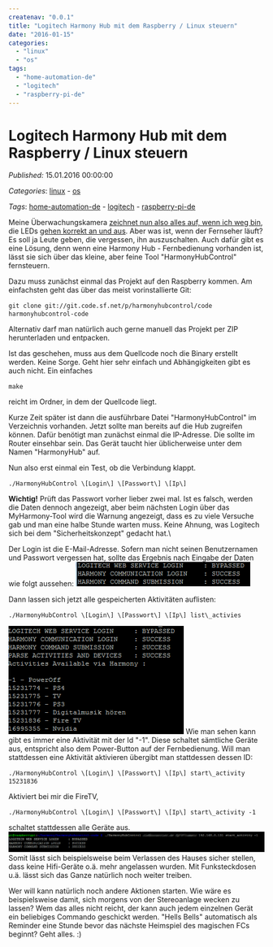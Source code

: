 ```yaml
---
createnav: "0.0.1"
title: "Logitech Harmony Hub mit dem Raspberry / Linux steuern"
date: "2016-01-15"
categories: 
  - "linux"
  - "os"
tags: 
  - "home-automation-de"
  - "logitech"
  - "raspberry-pi-de"
---
```

# Logitech Harmony Hub mit dem Raspberry / Linux steuern
_Published:_ 15.01.2016 00:00:00

_Categories_: [linux](/de/categories#linux) - [os](/de/categories#os)

_Tags_: [home-automation-de](/de/tags#home-automation-de) - [logitech](/de/tags#logitech) - [raspberry-pi-de](/de/tags#raspberry-pi-de)


Meine Überwachungskamera [zeichnet nun also alles auf, wenn ich weg bin](http://dotnet.work/2016/01/synology-surveillance-station-mit-einem-einfachen-shell-script-automatisieren/), die LEDs [gehen korrekt an und aus](http://dotnet.work/2016/01/leds-einer-ueberwachungskamera-per-linux-ein-und-ausschalten/). Aber was ist, wenn der Fernseher läuft? Es soll ja Leute geben, die vergessen, ihn auszuschalten. Auch dafür gibt es eine Lösung, denn wenn eine Harmony Hub - Fernbedienung vorhanden ist, lässt sie sich über das kleine, aber feine Tool "HarmonyHubControl" fernsteuern.

Dazu muss zunächst einmal das Projekt auf den Raspberry kommen. Am einfachsten geht das über das meist vorinstallierte Git:
```
git clone git://git.code.sf.net/p/harmonyhubcontrol/code harmonyhubcontrol-code
```

Alternativ darf man natürlich auch gerne manuell das Projekt per ZIP herunterladen und entpacken.

Ist das geschehen, muss aus dem Quellcode noch die Binary erstellt werden. Keine Sorge. Geht hier sehr einfach und Abhängigkeiten gibt es auch nicht. Ein einfaches
```
make
```

reicht im Ordner, in dem der Quellcode liegt.

Kurze Zeit später ist dann die ausführbare Datei "HarmonyHubControl" im Verzeichnis vorhanden. Jetzt sollte man bereits auf die Hub zugreifen können. Dafür benötigt man zunächst einmal die IP-Adresse. Die sollte im Router einsehbar sein. Das Gerät taucht hier üblicherweise unter dem Namen "HarmonyHub" auf.

Nun also erst einmal ein Test, ob die Verbindung klappt.
```
./HarmonyHubControl \[Login\] \[Passwort\] \[Ip\]
```

**Wichtig!** Prüft das Passwort vorher lieber zwei mal. Ist es falsch, werden die Daten dennoch angezeigt, aber beim nächsten Login über das MyHarmony-Tool wird die Warnung angezeigt, dass es zu viele Versuche gab und man eine halbe Stunde warten muss. Keine Ahnung, was Logitech sich bei dem "Sicherheitskonzept" gedacht hat.\

Der Login ist die E-Mail-Adresse. Sofern man nicht seinen Benutzernamen und Passwort vergessen hat, sollte das Ergebnis nach Eingabe der Daten wie folgt aussehen: [![hh1](images/hh1.png)](http://dotnet.work/wp-content/uploads/2016/01/hh1.png)

Dann lassen sich jetzt alle gespeicherten Aktivitäten auflisten:
```
./HarmonyHubControl \[Login\] \[Passwort\] \[Ip\] list\_activies
```

[![HH2](images/HH2.png)](http://dotnet.work/wp-content/uploads/2016/01/HH2.png) Wie man sehen kann gibt es immer eine Aktivität mit der Id "-1". Diese schaltet sämtliche Geräte aus, entspricht also dem Power-Button auf der Fernbedienung. Will man stattdessen eine Aktivität aktivieren übergibt man stattdessen dessen ID:
```
./HarmonyHubControl \[Login\] \[Passwort\] \[Ip\] start\_activity 15231836
```
Aktiviert bei mir die FireTV,
```
./HarmonyHubControl \[Login\] \[Passwort\] \[Ip\] start\_activity -1
```
schaltet stattdessen alle Geräte aus. [![hh3](images/hh3-1.png)](http://dotnet.work/wp-content/uploads/2016/01/hh3-1.png) Somit lässt sich beispielsweise beim Verlassen des Hauses sicher stellen, dass keine Hifi-Geräte o.ä. mehr angelassen wurden. Mit Funksteckdosen u.ä. lässt sich das Ganze natürlich noch weiter treiben.

Wer will kann natürlich noch andere Aktionen starten. Wie wäre es beispielsweise damit, sich morgens von der Stereoanlage wecken zu lassen? Wem das alles nicht reicht, der kann auch jedem einzelnen Gerät ein beliebiges Commando geschickt werden. "Hells Bells" automatisch als Reminder eine Stunde bevor das nächste Heimspiel des magischen FCs beginnt? Geht alles. :)
